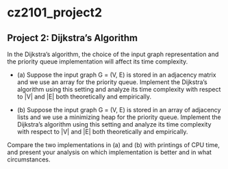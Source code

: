 # cz2101_project2

## Project 2: Dijkstra’s Algorithm
In the Dijkstra’s algorithm, the choice of the input graph representation and the priority queue implementation will affect its time complexity. 

- (a) Suppose the input graph G = (V, E) is stored in an adjacency matrix and we use an array for the priority queue. Implement the Dijkstra’s algorithm using this setting and analyze its time complexity with respect to |V| and |E| both theoretically and empirically.

- (b) Suppose the input graph G = (V, E) is stored in an array of adjacency lists and we use a minimizing heap for the priority queue. Implement the Dijkstra’s algorithm using this setting and analyze its time complexity with respect to |V| and |E| both theoretically and empirically. 


Compare the two implementations in (a) and (b) with printings of CPU time, and present your analysis on which implementation is better and in what circumstances.


